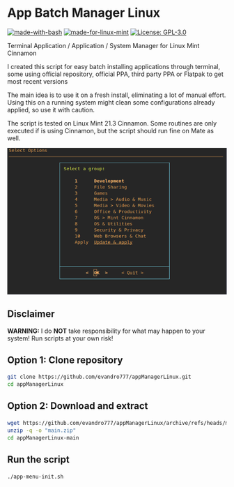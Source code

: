 # App Batch Manager Linux

[![made-with-bash](https://img.shields.io/badge/Bash-1f425f?logo=gnubash)](https://www.gnu.org/software/bash/)
[![made-for-linux-mint](https://img.shields.io/badge/LinuxMint-1f425f?logo=linuxmint)](https://linuxmint.com/)
[![License: GPL-3.0](https://img.shields.io/badge/license-GPL--3.0-orange)](https://opensource.org/licenses/GPL-3.0)

Terminal Application / Application / System Manager for Linux Mint Cinnamon

I created this script for easy batch installing applications through terminal, some using official repository, official PPA, third party PPA or Flatpak to get most recent versions

The main idea is to use it on a fresh install, eliminating a lot of manual effort. Using this on a running system might clean some configurations already applied, so use it with caution.

The script is tested on Linux Mint 21.3 Cinnamon. Some routines are only executed if is using Cinnamon, but the script should run fine on Mate as well.

![Menu screenshot](menu-screenshot.png)

## Disclaimer

**WARNING:** I do **NOT** take responsibility for what may happen to your system! Run scripts at your own risk!

## Option 1: Clone repository

```bash
git clone https://github.com/evandro777/appManagerLinux.git
cd appManagerLinux
```

## Option 2: Download and extract

```bash
wget https://github.com/evandro777/appManagerLinux/archive/refs/heads/main.zip
unzip -q -o "main.zip"
cd appManagerLinux-main
```

## Run the script

`./app-menu-init.sh`
